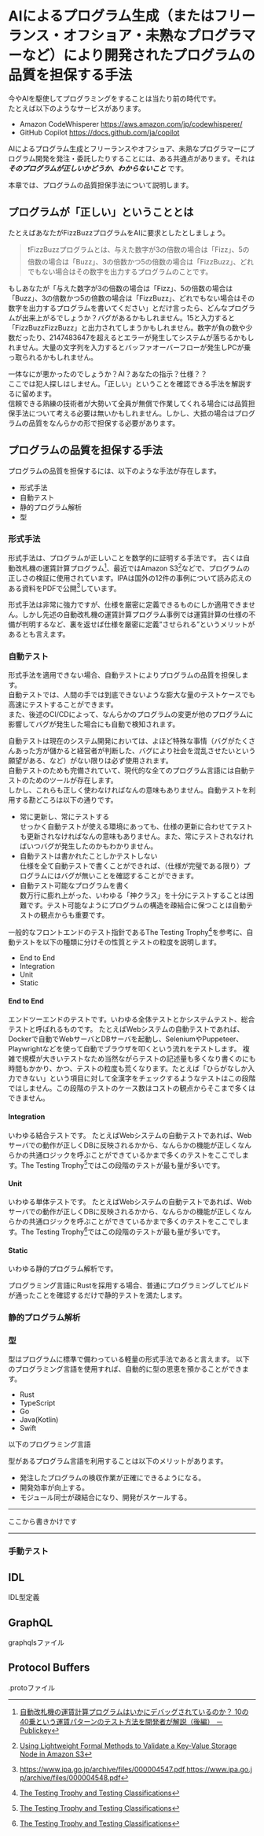 # AIによるプログラム生成（またはフリーランス・オフショア・未熟なプログラマーなど）により開発されたプログラムの品質を担保する手法

今やAIを駆使してプログラミングをすることは当たり前の時代です。  
たとえば以下のようなサービスがあります。

- Amazon CodeWhisperer <https://aws.amazon.com/jp/codewhisperer/>
- GitHub Copilot <https://docs.github.com/ja/copilot>

AIによるプログラム生成とフリーランスやオフショア、未熟なプログラマーにプログラム開発を発注・委託したりすることには、ある共通点があります。それは ***そのプログラムが正しいかどうか、わからないこと*** です。

本章では、プログラムの品質担保手法について説明します。

## プログラムが「正しい」ということとは

たとえばあなたがFizzBuzzプログラムをAIに要求としたとしましょう。  

> ❗FizzBuzzプログラムとは、与えた数字が3の倍数の場合は「Fizz」、5の倍数の場合は「Buzz」、3の倍数かつ5の倍数の場合は「FizzBuzz」、どれでもない場合はその数字を出力するプログラムのことです。

もしあなたが「与えた数字が3の倍数の場合は「Fizz」、5の倍数の場合は「Buzz」、3の倍数かつ5の倍数の場合は「FizzBuzz」、どれでもない場合はその数字を出力するプログラムを書いてください」とだけ言ったら、どんなプログラムが出来上がるでしょうか？バグがあるかもしれません。15と入力すると「FizzBuzzFizzBuzz」と出力されてしまうかもしれません。数字が負の数や少数だったり、2147483647を超えるとエラーが発生してシステムが落ちるかもしれません。大量の文字列を入力するとバッファオーバーフローが発生しPCが乗っ取られるかもしれません。  

一体なにが悪かったのでしょうか？AI？あなたの指示？仕様？？  
ここでは犯人探しはしません。「正しい」ということを確認できる手法を解説するに留めます。  
信頼できる熟練の技術者が大勢いて全員が無償で作業してくれる場合には品質担保手法について考える必要は無いかもしれません。しかし、大抵の場合はプログラムの品質をなんらかの形で担保する必要があります。  

## プログラムの品質を担保する手法

プログラムの品質を担保するには、以下のような手法が存在します。

- 形式手法
- 自動テスト
- 静的プログラム解析
- 型

### 形式手法

形式手法は、プログラムが正しいことを数学的に証明する手法です。
古くは自動改札機の運賃計算プログラム[^1]、最近ではAmazon S3[^2]などで、プログラムの正しさの検証に使用されています。IPAは国外の12件の事例について読み応えのある資料をPDFで公開[^3]しています。

形式手法は非常に強力ですが、仕様を厳密に定義できるものにしか適用できません。しかし先述の自動改札機の運賃計算プログラム事例では運賃計算の仕様の不備が判明するなど、裏を返せば仕様を厳密に定義”させられる”というメリットがあるとも言えます。

[^1]: [自動改札機の運賃計算プログラムはいかにデバッグされているのか？ 10の40乗という運賃パターンのテスト方法を開発者が解説（後編） － Publickey](https://www.publickey1.jp/blog/12/_1040_2.html)
[^2]: [Using Lightweight Formal Methods to Validate a Key-Value Storage Node in Amazon S3](https://assets.amazon.science/07/6c/81bfc2c243249a8b8b65cc2135e4/using-lightweight-formal-methods-to-validate-a-key-value-storage-node-in-amazon-s3.pdf)
[^3]: <https://www.ipa.go.jp/archive/files/000004547.pdf>,<https://www.ipa.go.jp/archive/files/000004548.pdf>

### 自動テスト

形式手法を適用できない場合、自動テストによりプログラムの品質を担保します。  
自動テストでは、人間の手では到底できないような膨大な量のテストケースでも高速にテストすることができます。  
また、後述のCI/CDによって、なんらかのプログラムの変更が他のプログラムに影響してバグが発生した場合にも自動で検知されます。

自動テストは現在のシステム開発においては、よほど特殊な事情（バグがたくさんあった方が儲かると経営者が判断した、バグにより社会を混乱させたいという願望がある、など）がない限りは必ず使用されます。  
自動テストのためも完備されていて、現代的な全てのプログラム言語には自動テストのためのツールが存在します。  
しかし、これらも正しく使わなければなんの意味もありません。自動テストを利用する勘どころは以下の通りです。

- 常に更新し、常にテストする  
  せっかく自動テストが使える環境にあっても、仕様の更新に合わせてテストも更新されなければなんの意味もありません。また、常にテストされなければいつバグが発生したのかもわかりません。
- 自動テストは書かれたことしかテストしない  
  仕様を全て自動テストで書くことができれば、（仕様が完璧である限り）プログラムにはバグが無いことを確認することができます。
- 自動テスト可能なプログラムを書く  
  数万行に膨れ上がった、いわゆる「神クラス」を十分にテストすることは困難です。テスト可能なようにプログラムの構造を疎結合に保つことは自動テストの観点からも重要です。

一般的なフロントエンドのテスト指針であるThe Testing Trophy[^4]を参考に、自動テストを以下の種類に分けその性質とテストの粒度を説明します。

- End to End
- Integration
- Unit
- Static

#### End to End

エンドツーエンドのテストです。いわゆる全体テストとかシステムテスト、総合テストと呼ばれるものです。
たとえばWebシステムの自動テストであれば、Dockerで自動でWebサーバとDBサーバを起動し、SeleniumやPuppeteer、Playwrightなどを使って自動でブラウザを叩くという流れをテストします。
複雑で規模が大きいテストなため当然ながらテストの記述量も多くなり書くのにも時間もかかり、かつ、テストの粒度も荒くなります。たとえば「ひらがなしか入力できない」という項目に対して全漢字をチェックするようなテストはこの段階ではしません。この段階のテストのケース数はコストの観点からそこまで多くはできません。

#### Integration

いわゆる結合テストです。
たとえばWebシステムの自動テストであれば、Webサーバでの動作が正しくDBに反映されるかから、なんらかの機能が正しくなんらかの共通ロジックを呼ぶことができているかまで多くのテストをここでします。The Testing Trophy[^4]ではこの段階のテストが最も量が多いです。

#### Unit

いわゆる単体テストです。
たとえばWebシステムの自動テストであれば、Webサーバでの動作が正しくDBに反映されるかから、なんらかの機能が正しくなんらかの共通ロジックを呼ぶことができているかまで多くのテストをここでします。The Testing Trophy[^4]ではこの段階のテストが最も量が多いです。

#### Static

いわゆる静的プログラム解析です。

プログラミング言語にRustを採用する場合、普通にプログラミングしてビルドが通ったことを確認するだけで静的テストを満たします。

[^4]: [The Testing Trophy and Testing Classifications](https://kentcdodds.com/blog/the-testing-trophy-and-testing-classifications)

### 静的プログラム解析

### 型

型はプログラムに標準で備わっている軽量の形式手法であると言えます。
以下のプログラミング言語を使用すれば、自動的に型の恩恵を預かることができます。

- Rust
- TypeScript
- Go
- Java(Kotlin)
- Swift

以下のプログラミング言語

型があるプログラム言語を利用することは以下のメリットがあります。

- 発注したプログラムの検収作業が正確にできるようになる。
- 開発効率が向上する。
- モジュール同士が疎結合になり、開発がスケールする。

***
ここから書きかけです
***

### 手動テスト

## IDL

IDL型定義

## GraphQL

graphqlsファイル

## Protocol Buffers

.protoファイル

